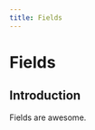 ```yaml
---
title: Fields
---
```


# Fields

<div class="documentation__toc"></div>

## Introduction

Fields are awesome.
